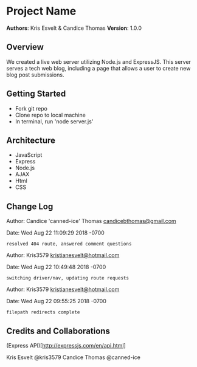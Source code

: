 # Project Name

**Authors**: Kris Esvelt & Candice Thomas
**Version**: 1.0.0

## Overview
We created a live web server utilizing Node.js and ExpressJS. This server serves a tech web blog, including a page that allows a user to create new blog post submissions.

## Getting Started
* Fork git repo
* Clone repo to local machine
* In terminal, run 'node server.js'

## Architecture
* JavaScript
 * Express
 * Node.js
 * AJAX
* Html
* CSS

## Change Log
Author: Candice 'canned-ice' Thomas <candicebthomas@gmail.com>

Date:   Wed Aug 22 11:09:29 2018 -0700

    resolved 404 route, answered comment questions

Author: Kris3579 <kristianesvelt@hotmail.com>

Date:   Wed Aug 22 10:49:48 2018 -0700

    switching driver/nav, updating route requests

Author: Kris3579 <kristianesvelt@hotmail.com>

Date:   Wed Aug 22 09:55:25 2018 -0700

    filepath redirects complete

## Credits and Collaborations
(Express API)[http://expressjs.com/en/api.html]

Kris Esvelt @kris3579
Candice Thomas @canned-ice